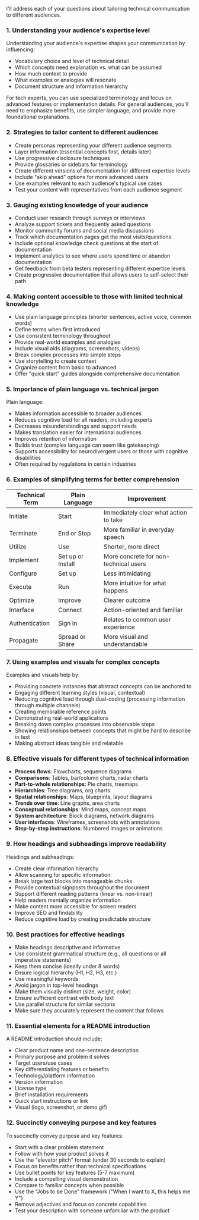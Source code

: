 I'll address each of your questions about tailoring technical communication to different audiences.

### 1. Understanding your audience's expertise level

Understanding your audience's expertise shapes your communication by influencing:
- Vocabulary choice and level of technical detail
- Which concepts need explanation vs. what can be assumed
- How much context to provide
- What examples or analogies will resonate
- Document structure and information hierarchy

For tech experts, you can use specialized terminology and focus on advanced features or implementation details. For general audiences, you'll need to emphasize benefits, use simpler language, and provide more foundational explanations.

### 2. Strategies to tailor content to different audiences

- Create personas representing your different audience segments
- Layer information (essential concepts first, details later)
- Use progressive disclosure techniques
- Provide glossaries or sidebars for terminology
- Create different versions of documentation for different expertise levels
- Include "skip ahead" options for more advanced users
- Use examples relevant to each audience's typical use cases
- Test your content with representatives from each audience segment

### 3. Gauging existing knowledge of your audience

- Conduct user research through surveys or interviews
- Analyze support tickets and frequently asked questions
- Monitor community forums and social media discussions
- Track which documentation pages get the most visits/questions
- Include optional knowledge check questions at the start of documentation
- Implement analytics to see where users spend time or abandon documentation
- Get feedback from beta testers representing different expertise levels
- Create progressive documentation that allows users to self-select their path

### 4. Making content accessible to those with limited technical knowledge

- Use plain language principles (shorter sentences, active voice, common words)
- Define terms when first introduced
- Use consistent terminology throughout
- Provide real-world examples and analogies
- Include visual aids (diagrams, screenshots, videos)
- Break complex processes into simple steps
- Use storytelling to create context
- Organize content from basic to advanced
- Offer "quick start" guides alongside comprehensive documentation

### 5. Importance of plain language vs. technical jargon

Plain language:
- Makes information accessible to broader audiences
- Reduces cognitive load for all readers, including experts
- Decreases misunderstandings and support needs
- Makes translation easier for international audiences
- Improves retention of information
- Builds trust (complex language can seem like gatekeeping)
- Supports accessibility for neurodivergent users or those with cognitive disabilities
- Often required by regulations in certain industries

### 6. Examples of simplifying terms for better comprehension

| Technical Term | Plain Language | Improvement |
|----------------|----------------|-------------|
| Initiate | Start | Immediately clear what action to take |
| Terminate | End or Stop | More familiar in everyday speech |
| Utilize | Use | Shorter, more direct |
| Implement | Set up or Install | More concrete for non-technical users |
| Configure | Set up | Less intimidating |
| Execute | Run | More intuitive for what happens |
| Optimize | Improve | Clearer outcome |
| Interface | Connect | Action-oriented and familiar |
| Authentication | Sign in | Relates to common user experience |
| Propagate | Spread or Share | More visual and understandable |

### 7. Using examples and visuals for complex concepts

Examples and visuals help by:
- Providing concrete instances that abstract concepts can be anchored to
- Engaging different learning styles (visual, contextual)
- Reducing cognitive load through dual-coding (processing information through multiple channels)
- Creating memorable reference points
- Demonstrating real-world applications
- Breaking down complex processes into observable steps
- Showing relationships between concepts that might be hard to describe in text
- Making abstract ideas tangible and relatable

### 8. Effective visuals for different types of technical information

- **Process flows**: Flowcharts, sequence diagrams
- **Comparisons**: Tables, bar/column charts, radar charts
- **Part-to-whole relationships**: Pie charts, treemaps
- **Hierarchies**: Tree diagrams, org charts
- **Spatial relationships**: Maps, blueprints, layout diagrams
- **Trends over time**: Line graphs, area charts
- **Conceptual relationships**: Mind maps, concept maps
- **System architecture**: Block diagrams, network diagrams
- **User interfaces**: Wireframes, screenshots with annotations
- **Step-by-step instructions**: Numbered images or animations

### 9. How headings and subheadings improve readability

Headings and subheadings:
- Create clear information hierarchy
- Allow scanning for specific information
- Break large text blocks into manageable chunks
- Provide contextual signposts throughout the document
- Support different reading patterns (linear vs. non-linear)
- Help readers mentally organize information
- Make content more accessible for screen readers
- Improve SEO and findability
- Reduce cognitive load by creating predictable structure

### 10. Best practices for effective headings

- Make headings descriptive and informative
- Use consistent grammatical structure (e.g., all questions or all imperative statements)
- Keep them concise (ideally under 8 words)
- Ensure logical hierarchy (H1, H2, H3, etc.)
- Use meaningful keywords
- Avoid jargon in top-level headings
- Make them visually distinct (size, weight, color)
- Ensure sufficient contrast with body text
- Use parallel structure for similar sections
- Make sure they accurately represent the content that follows

### 11. Essential elements for a README introduction

A README introduction should include:
- Clear product name and one-sentence description
- Primary purpose and problem it solves
- Target users/use cases
- Key differentiating features or benefits
- Technology/platform information
- Version information
- License type
- Brief installation requirements
- Quick start instructions or link
- Visual (logo, screenshot, or demo gif)

### 12. Succinctly conveying purpose and key features

To succinctly convey purpose and key features:
- Start with a clear problem statement
- Follow with how your product solves it
- Use the "elevator pitch" format (under 30 seconds to explain)
- Focus on benefits rather than technical specifications
- Use bullet points for key features (5-7 maximum)
- Include a compelling visual demonstration
- Compare to familiar concepts when possible
- Use the "Jobs to be Done" framework ("When I want to X, this helps me Y")
- Remove adjectives and focus on concrete capabilities
- Test your description with someone unfamiliar with the product
